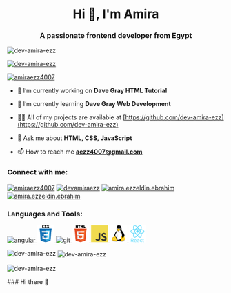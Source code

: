<h1 align="center">Hi 👋, I'm Amira</h1>
<h3 align="center">A passionate frontend developer from Egypt</h3>

<p align="left"> <img src="https://komarev.com/ghpvc/?username=dev-amira-ezz&label=Profile%20views&color=0e75b6&style=flat" alt="dev-amira-ezz" /> </p>

<p align="left"> <a href="https://github.com/ryo-ma/github-profile-trophy"><img src="https://github-profile-trophy.vercel.app/?username=dev-amira-ezz" alt="dev-amira-ezz" /></a> </p>

<p align="left"> <a href="https://twitter.com/amiraezz4007" target="blank"><img src="https://img.shields.io/twitter/follow/amiraezz4007?logo=twitter&style=for-the-badge" alt="amiraezz4007" /></a> </p>

- 🔭 I’m currently working on **Dave Gray HTML Tutorial**

- 🌱 I’m currently learning **Dave Gray Web Development**

- 👨‍💻 All of my projects are available at [https://github.com/dev-amira-ezz](https://github.com/dev-amira-ezz)

- 💬 Ask me about **HTML, CSS, JavaScript**

- 📫 How to reach me **aezz4007@gmail.com**

<h3 align="left">Connect with me:</h3>
<p align="left">
<a href="https://twitter.com/amiraezz4007" target="blank"><img align="center" src="https://raw.githubusercontent.com/rahuldkjain/github-profile-readme-generator/master/src/images/icons/Social/twitter.svg" alt="amiraezz4007" height="30" width="40" /></a>
<a href="https://linkedin.com/in/devamiraezz" target="blank"><img align="center" src="https://raw.githubusercontent.com/rahuldkjain/github-profile-readme-generator/master/src/images/icons/Social/linked-in-alt.svg" alt="devamiraezz" height="30" width="40" /></a>
<a href="https://www.facebook.com/aezz4007" target="blank"><img align="center" src="https://raw.githubusercontent.com/rahuldkjain/github-profile-readme-generator/master/src/images/icons/Social/facebook.svg" alt="amira.ezzeldin.ebrahim" height="30" width="40" /></a>
<a href="https://instagram.com/amiraezz90" target="blank"><img align="center" src="https://raw.githubusercontent.com/rahuldkjain/github-profile-readme-generator/master/src/images/icons/Social/instagram.svg" alt="amira.ezzeldin.ebrahim" height="30" width="40" /></a>
</p>

<h3 align="left">Languages and Tools:</h3>
<p align="left"> <a href="https://angular.io" target="_blank" rel="noreferrer"> <img src="https://angular.io/assets/images/logos/angular/angular.svg" alt="angular" width="40" height="40"/> </a> <a href="https://www.w3schools.com/css/" target="_blank" rel="noreferrer"> <img src="https://raw.githubusercontent.com/devicons/devicon/master/icons/css3/css3-original-wordmark.svg" alt="css3" width="40" height="40"/> </a> <a href="https://git-scm.com/" target="_blank" rel="noreferrer"> <img src="https://www.vectorlogo.zone/logos/git-scm/git-scm-icon.svg" alt="git" width="40" height="40"/> </a> <a href="https://www.w3.org/html/" target="_blank" rel="noreferrer"> <img src="https://raw.githubusercontent.com/devicons/devicon/master/icons/html5/html5-original-wordmark.svg" alt="html5" width="40" height="40"/> </a> <a href="https://developer.mozilla.org/en-US/docs/Web/JavaScript" target="_blank" rel="noreferrer"> <img src="https://raw.githubusercontent.com/devicons/devicon/master/icons/javascript/javascript-original.svg" alt="javascript" width="40" height="40"/> </a> <a href="https://www.linux.org/" target="_blank" rel="noreferrer"> <img src="https://raw.githubusercontent.com/devicons/devicon/master/icons/linux/linux-original.svg" alt="linux" width="40" height="40"/> </a> <a href="https://reactjs.org/" target="_blank" rel="noreferrer"> <img src="https://raw.githubusercontent.com/devicons/devicon/master/icons/react/react-original-wordmark.svg" alt="react" width="40" height="40"/> </a> </p>

<p><img align="left" src="https://github-readme-stats.vercel.app/api/top-langs?username=dev-amira-ezz&show_icons=true&locale=en&layout=compact" alt="dev-amira-ezz" /></p>

<p>&nbsp;<img align="center" src="https://github-readme-stats.vercel.app/api?username=dev-amira-ezz&show_icons=true&locale=en" alt="dev-amira-ezz" /></p>

<p><img align="center" src="https://github-readme-streak-stats.herokuapp.com/?user=dev-amira-ezz&" alt="dev-amira-ezz" /></p>
### Hi there 👋

<!--
**dev-amira-ezz/dev-amira-ezz** is a ✨ _special_ ✨ repository because its `README.md` (this file) appears on your GitHub profile.

Here are some ideas to get you started:

- 🔭 I’m currently working on ...
- 🌱 I’m currently learning ...
- 👯 I’m looking to collaborate on ...
- 🤔 I’m looking for help with ...
- 💬 Ask me about ...
- 📫 How to reach me: ...
- 😄 Pronouns: ...
- ⚡ Fun fact: ...
-->
